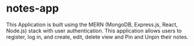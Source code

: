# notes-app

This Application is built using the MERN (MongoDB, Express.js, React, Node.js) stack with user authentication. This application allows users to register, log in, and create, edit, delete view and Pin and Unpin their notes.
